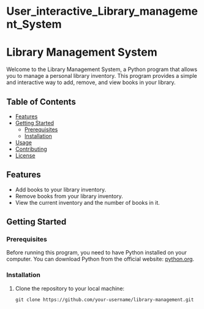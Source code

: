 # User_interactive_Library_management_System
# Library Management System

Welcome to the Library Management System, a Python program that allows you to manage a personal library inventory. This program provides a simple and interactive way to add, remove, and view books in your library.

## Table of Contents

- [Features](#features)
- [Getting Started](#getting-started)
  - [Prerequisites](#prerequisites)
  - [Installation](#installation)
- [Usage](#usage)
- [Contributing](#contributing)
- [License](#license)

## Features

- Add books to your library inventory.
- Remove books from your library inventory.
- View the current inventory and the number of books in it.

## Getting Started

### Prerequisites

Before running this program, you need to have Python installed on your computer. You can download Python from the official website: [python.org](https://www.python.org/downloads/).

### Installation

1. Clone the repository to your local machine:

   ```shell
   git clone https://github.com/your-username/library-management.git
